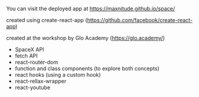 You can visit the deployed app at https://maxnitude.github.io/space/

created using create-react-app (https://github.com/facebook/create-react-app)

created at the workshop by Glo Academy (https://glo.academy/)

* SpaceX API
* fetch API
* react-router-dom
* function and class components (to explore both concepts)
* react hooks (using a custom hook)
* react-rellax-wrapper
* react-youtube







